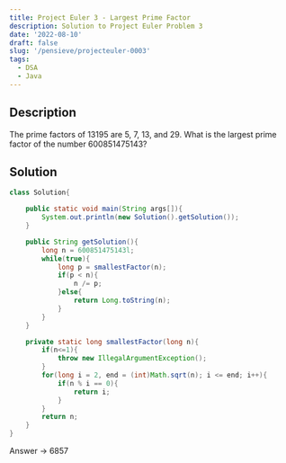 ```yaml
---
title: Project Euler 3 - Largest Prime Factor
description: Solution to Project Euler Problem 3
date: '2022-08-10'
draft: false
slug: '/pensieve/projecteuler-0003'
tags:
  - DSA
  - Java
---
```


## Description

The prime factors of 13195 are 5, 7, 13, and 29. What is the largest prime factor of the number 600851475143?

## Solution

```java
class Solution{

    public static void main(String args[]){
        System.out.println(new Solution().getSolution());
    }

    public String getSolution(){
        long n = 600851475143l;
        while(true){
            long p = smallestFactor(n);
            if(p < n){
                n /= p;
            }else{
                return Long.toString(n);
            }
        }
    }

    private static long smallestFactor(long n){
        if(n<=1){
            throw new IllegalArgumentException();
        }
        for(long i = 2, end = (int)Math.sqrt(n); i <= end; i++){
            if(n % i == 0){
                return i;
            }
        }
        return n;
    }
}
```

Answer → 6857
